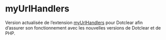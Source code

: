 # myUrlHandlers

Version actualisée de l’extension [myUrlHandlers](https://lab.dotclear.org/wiki/plugin/myUrlHandlers) pour Dotclear afin d’assurer son fonctionnement avec les nouvelles versions de Dotclear et de PHP.
